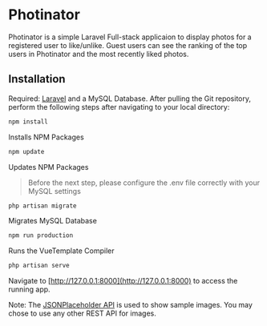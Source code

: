 
# Photinator

Photinator is a simple Laravel Full-stack applicaion to display photos for a registered user to like/unlike. Guest users can see the ranking of the top users in Photinator and the most recently liked photos.

## Installation

Required: [Laravel](https://laravel.com/) and a MySQL Database. After pulling the Git repository, perform the following steps after navigating to your local directory:

```bash
npm install
```
Installs NPM Packages
```bash
npm update
```
Updates NPM Packages
> Before the next step, please configure the .env file correctly with your MySQL settings


```bash
php artisan migrate
```
Migrates MySQL Database
```bash
npm run production
```
Runs the VueTemplate Compiler
```bash
php artisan serve
```
Navigate to [http://127.0.0.1:8000](http://127.0.0.1:8000) to access the running app.

Note: The [JSONPlaceholder API](http://jsonplaceholder.typicode.com/) is used to show sample images. You may chose to use any other REST API for images. 
